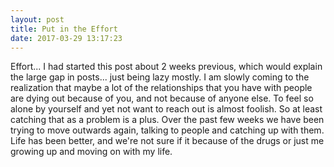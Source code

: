 ```yaml
---
layout: post
title: Put in the Effort
date: 2017-03-29 13:17:23
---
```


Effort... I had started this post about 2 weeks previous, which would explain the large gap in posts... just being lazy mostly. I am slowly coming to the realization that maybe a lot of the relationships that you have with people are dying out because of you, and not because of anyone else. To feel so alone by yourself and yet not want to reach out is almost foolish. So at least catching that as a problem is a plus. Over the past few weeks we have been trying to move outwards again, talking to people and catching up with them. Life has been better, and we're not sure if it because of the drugs or just me growing up and moving on with my life.